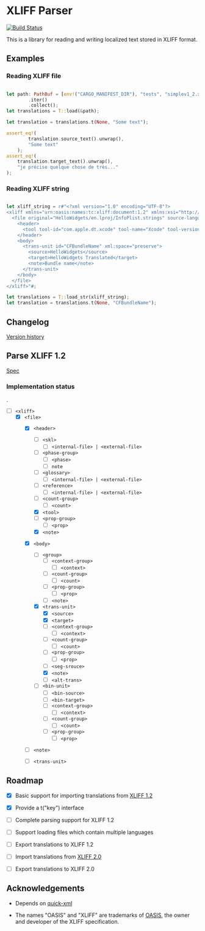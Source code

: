 XLIFF Parser
====================

[![Build Status](https://travis-ci.com/kkostov/hb-rs-xliff.svg?branch=master)](https://travis-ci.com/kkostov/hb-rs-xliff)

This is a library for reading and writing localized text stored in XLIFF format.


## Examples

### Reading XLIFF file

```rust no-run

let path: PathBuf = [env!("CARGO_MANIFEST_DIR"), "tests", "simplev1_2.xliff"]
        .iter()
        .collect();
let translations = T::load(&path);

let translation = translations.t(None, "Some text");

assert_eq!(
        translation.source_text().unwrap(),
        "Some text"
    );
assert_eq!(
    translation.target_text().unwrap(),
    "je précise quelque chose de très..."
);
```

### Reading XLIFF string

```rust no-run

let xliff_string = r#"<?xml version="1.0" encoding="UTF-8"?>
<xliff xmlns="urn:oasis:names:tc:xliff:document:1.2" xmlns:xsi="http://www.w3.org/2001/XMLSchema-instance" version="1.2" xsi:schemaLocation="urn:oasis:names:tc:xliff:document:1.2 http://docs.oasis-open.org/xliff/v1.2/os/xliff-core-1.2-strict.xsd">
  <file original="HelloWidgets/en.lproj/InfoPlist.strings" source-language="en" target-language="en" datatype="plaintext">
    <header>
      <tool tool-id="com.apple.dt.xcode" tool-name="Xcode" tool-version="12.0" build-num="12A6159"/>
    </header>
    <body>
      <trans-unit id="CFBundleName" xml:space="preserve">
        <source>HelloWidgets</source>
        <target>HelloWidgets Translated</target>
        <note>Bundle name</note>
      </trans-unit>
    </body>
  </file>
</xliff>"#;

let translations = T::load_str(xliff_string);
let translation = translations.t(None, "CFBundleName");

```
## Changelog

[Version history](./CHANGELOG.md)

## Parse XLIFF 1.2

[Spec](http://docs.oasis-open.org/xliff/v1.2/os/xliff-core.html)


### Implementation status

.
- [ ] `<xliff>`  
    - [x] `<file>`
         - [x] `<header>`
            - [ ] `<skl>`
                - [ ] `<internal-file> | <external-file>`
            - [ ] `<phase-group>`
                - [ ] `<phase>`
                - [ ] `note`
            - [ ] `<glossary>`
                - [ ] `<internal-file> | <external-file>`
            - [ ] `<reference>`
                - [ ] `<internal-file> | <external-file>`
            - [ ] `<count-group>`
                - [ ] `<count>`
            - [x] `<tool>`
            - [ ] `<prop-group>`
                - [ ] `<prop>`
            - [x] `<note>`
         - [x] `<body>`
            - [ ] `<group>`
                - [ ] `<context-group>`
                    - [ ] `<context>`
                - [ ] `<count-group>`
                    - [ ] `<count>`
                - [ ] `<prop-group>`
                    - [ ] `<prop>`
                - [ ] `<note>`
            - [x] `<trans-unit>`
                - [x] `<source>`
                - [x] `<target>`
                - [ ] `<context-group>`
                    - [ ] `<context>`
                - [ ] `<count-group>`
                    - [ ] `<count>`
                - [ ] `<prop-group>`
                    - [ ] `<prop>`
                - [ ] `<seg-srouce>`
                - [x] `<note>`
                - [ ] `<alt-trans>`
            - [ ] `<bin-unit>`
                - [ ] `<bin-source>`
                - [ ] `<bin-target>`
                - [ ] `<context-group>`
                    - [ ] `<context>`
                - [ ] `<count-group>`
                    - [ ] `<count>`
                - [ ] `<prop-group>`
                    - [ ] `<prop>`
         - [ ] `<note>`
         - [ ] `<trans-unit>`
   

## Roadmap

- [x] Basic support for importing translations from [XLIFF 1.2](https://docs.oasis-open.org/xliff/v1.2/os/xliff-core.html)

- [x] Provide a t("key") interface

- [ ] Complete parsing support for XLIFF 1.2

- [ ] Support loading files which contain multiple languages

- [ ] Export translations to XLIFF 1.2

- [ ] Import translations from [XLIFF 2.0](http://docs.oasis-open.org/xliff/xliff-core/v2.0/xliff-core-v2.0.html)

- [ ] Export translations to XLIFF 2.0


## Acknowledgements

* Depends on [quick-xml](https://crates.io/crates/quick-xml)


* The names "OASIS" and "XLIFF" are trademarks of [OASIS](https://www.oasis-open.org/), 
the owner and developer of the XLIFF specification.
